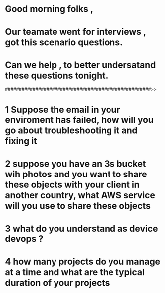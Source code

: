 # Good morning folks , 
# Our teamate went for interviews , got this scenario questions. 
# Can we help , to better undersatand these questions tonight. 
#####################################################>>
# 1 Suppose the email in your enviroment has failed, how will you go about troubleshooting it and fixing it
# 2 suppose you have an 3s bucket wih photos and you want to share these objects with your client in another country, what AWS service will you use to share these objects
# 3  what do you understand as device devops ?
# 4  how many projects do you manage at a time and what are the typical duration of your projects
